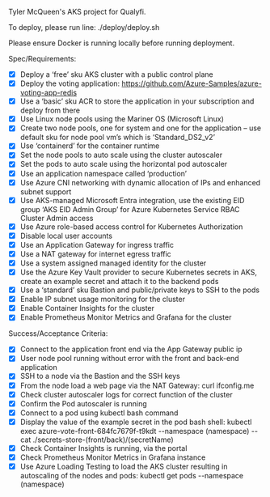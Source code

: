 Tyler McQueen's AKS project for Qualyfi.

To deploy, please run line:
./deploy/deploy.sh

Please ensure Docker is running locally before running deployment.

Spec/Requirements: 

- [x] Deploy a ‘free’ sku AKS cluster with a public control plane
- [x] Deploy the voting application: https://github.com/Azure-Samples/azure-voting-app-redis
- [x] Use a ‘basic’ sku ACR to store the application in your subscription and deploy from there
- [x] Use Linux node pools using the Mariner OS (Microsoft Linux)
- [x] Create two node pools, one for system and one for the application – use default sku for node pool vm’s which is ‘Standard_DS2_v2’
- [x] Use ‘containerd’ for the container runtime
- [x] Set the node pools to auto scale using the cluster autoscaler
- [x] Set the pods to auto scale using the horizontal pod autoscaler
- [x] Use an application namespace called ‘production’
- [x] Use Azure CNI networking with dynamic allocation of IPs and enhanced subnet support
- [x] Use AKS-managed Microsoft Entra integration, use the existing EID group ‘AKS EID Admin Group’ for Azure Kubernetes Service RBAC Cluster Admin access
- [x] Use Azure role-based access control for Kubernetes Authorization
- [x] Disable local user accounts
- [x] Use an Application Gateway for ingress traffic
- [x] Use a NAT gateway for internet egress traffic
- [x] Use a system assigned managed identity for the cluster
- [x] Use the Azure Key Vault provider to secure Kubernetes secrets in AKS, create an example secret and attach it to the backend pods
- [x] Use a ‘standard’ sku Bastion and public/private keys to SSH to the pods
- [x] Enable IP subnet usage monitoring for the cluster
- [x] Enable Container Insights for the cluster
- [x] Enable Prometheus Monitor Metrics and Grafana for the cluster

Success/Acceptance Criteria: 

- [x] Connect to the application front end via the App Gateway public ip
- [x] User node pool running without error with the front and back-end application
- [x] SSH to a node via the Bastion and the SSH keys
- [x] From the node load a web page via the NAT Gateway: curl ifconfig.me
- [x] Check cluster autoscaler logs for correct function of the cluster
- [x] Confirm the Pod autoscaler is running
- [x] Connect to a pod using kubectl bash command
- [x] Display the value of the example secret in the pod bash shell: kubectl exec azure-vote-front-684fc7679f-t9kdt --namespace (namespace) -- cat ./secrets-store-(front/back)/(secretName)
- [x] Check Container Insights is running, via the portal
- [x] Check Prometheus Monitor Metrics in Grafana instance
- [x] Use Azure Loading Testing to load the AKS cluster resulting in autoscaling of the nodes and pods: kubectl get pods --namespace (namespace)